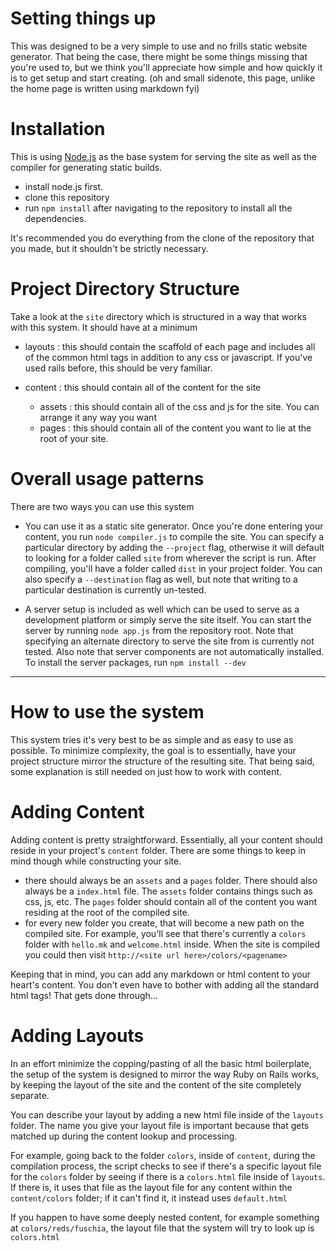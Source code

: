 Setting things up
====

This was designed to be a very simple to use and no frills static website generator. That being the case, there
might be some things missing that you're used to, but we think you'll appreciate how simple and how quickly it is to get 
setup and start creating. (oh and small sidenote, this page, unlike the home page is written using markdown fyi)


Installation
===
This is using [Node.js](https://nodejs.org/en/) as the base system for serving the site as well as
the compiler for generating static builds. 

* install node.js first.
* clone this repository
* run `npm install` after navigating to the repository to install all the dependencies.

It's recommended you do everything from the clone of the repository that you made, but it shouldn't be strictly necessary.

Project Directory Structure
=======
Take a look at the `site` directory which is structured in a way that works with this system. It should have at a minimum

* layouts : this should contain the scaffold of each page and includes all of the common html tags in addition to any css or javascript. If you've used rails
before, this should be very familiar.

* content : this should contain all of the content for the site 
    * assets : this should contain all of the css and js for the site. You can arrange it any way you want
    * pages : this should contain all of the content you want to lie at the root of your site.
    
    
Overall usage patterns
====
There are two ways you can use this system

- You can use it as a static site generator. Once you're done entering your content, you run `node compiler.js` to compile the site. You can specify a particular directory by adding the `--project` flag, otherwise it will default to looking for a folder called `site` from wherever the script is run. After compiling, you'll have a folder called `dist` in your project folder. You can also specify a `--destination` flag as well, but note that writing to a particular destination is currently un-tested.


- A server setup is included as well which can be used to serve as a development platform or simply serve the site itself. You can start the server by running
`node app.js` from the repository root. Note that specifying an alternate directory to serve the site from is currently not tested. Also note that server components are not automatically installed. To install the server packages, run `npm install --dev`

***

How to use the system 
===
This system tries it's very best to be as simple and as easy to use as possible. To minimize complexity, the goal is to essentially, have your project structure mirror the structure of the
resulting site. That being said, some explanation is still needed on just how to  work with content.

Adding Content 
===
Adding content is pretty straightforward. Essentially, all your content should reside in your project's `content` folder. There are some things to keep in mind though while constructing 
your site.

* there should always be an `assets` and a `pages` folder. There should also always be a `index.html` file. The `assets` folder contains things such as css, js, etc. The `pages` folder should contain all of the content you want residing at the root of the compiled site.
* for every new folder you create, that will become a new path on the compiled site. For example, you'll see that there's currently a `colors` folder with `hello.mk` and `welcome.html` inside.
When the site is compiled you could then visit `http://<site url here>/colors/<pagename>`

Keeping that in mind, you can add any markdown or html content to your heart's content. You don't even have to bother with adding all the standard html tags! That gets done through...


Adding Layouts 
=====
In an effort minimize the copping/pasting of all the basic html boilerplate, the setup of the system is designed to mirror the way 
Ruby on Rails works, by keeping the layout of the site and the content of the site completely separate. 


You can describe your layout by adding a new html file inside of the `layouts` folder. The name you give your layout file is important because that gets matched up during the content lookup and processing. 


For example, going back to the folder `colors`, inside of `content`, during the compilation process, the script checks to see if there's a specific layout file for the `colors` folder by seeing if there
is a `colors.html` file inside of `layouts`. If there is, it uses that file as the layout file for any content within the `content/colors` folder; if it can't find it, it instead uses `default.html`


If you happen to have some deeply nested content, for example something at `colors/reds/fuschia`, the layout file that the system will try to look up is `colors.html`